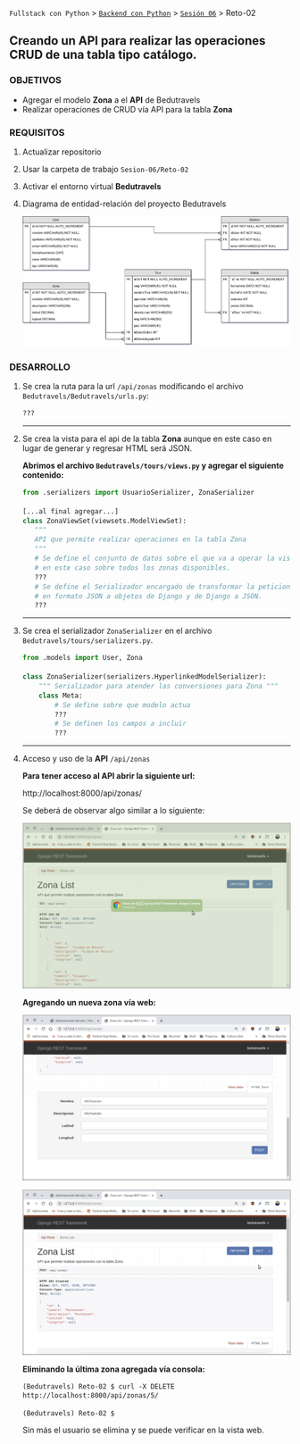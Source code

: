 `Fullstack con Python` > [`Backend con Python`](../../Readme.md) > [`Sesión 06`](../Readme.md) > Reto-02
## Creando un API para realizar las operaciones CRUD de una tabla tipo catálogo.

### OBJETIVOS
- Agregar el modelo __Zona__ a el __API__ de Bedutravels
- Realizar operaciones de CRUD vía API para la tabla __Zona__

### REQUISITOS
1. Actualizar repositorio
1. Usar la carpeta de trabajo `Sesion-06/Reto-02`
1. Activar el entorno virtual __Bedutravels__
1. Diagrama de entidad-relación del proyecto Bedutravels

   ![Diagrama entidad-relación](assets/bedutravels-modelo-er.png)

### DESARROLLO
1. Se crea la ruta para la url `/api/zonas` modificando el archivo `Bedutravels/Bedutravels/urls.py`:

   ```python
   ???
   ```
   ***

1. Se crea la vista para el api de la tabla __Zona__ aunque en este caso en lugar de generar y regresar HTML será JSON.

   __Abrimos el archivo `Bedutravels/tours/views.py` y agregar el siguiente contenido:__

   ```python
   from .serializers import UsuarioSerializer, ZonaSerializer

   [...al final agregar...]
   class ZonaViewSet(viewsets.ModelViewSet):
      """
      API que permite realizar operaciones en la tabla Zona
      """
      # Se define el conjunto de datos sobre el que va a operar la vista,
      # en este caso sobre todos los zonas disponibles.
      ???
      # Se define el Serializador encargado de transformar la peticiones
      # en formato JSON a objetos de Django y de Django a JSON.
      ???
   ```
   ***

1. Se crea el serializador `ZonaSerializer` en el archivo `Bedutravels/tours/serializers.py`.

   ```python
   from .models import User, Zona

   class ZonaSerializer(serializers.HyperlinkedModelSerializer):
       """ Serializador para atender las conversiones para Zona """
       class Meta:
           # Se define sobre que modelo actua
           ???
           # Se definen los campos a incluir
           ???
   ```
   ***

1. Acceso y uso de la __API__ `/api/zonas`

   __Para tener acceso al API abrir la siguiente url:__

   http://localhost:8000/api/zonas/

   Se deberá de observar algo similar a lo siguiente:

   ![bedutravels API Zonas](assets/api-zonas-01.png)

   __Agregando un nueva zona vía web:__

   ![Agregando zona vía web](assets/api-zonas-02.png)

   ![Zona agregado](assets/api-zonas-03.png)

   __Eliminando la última zona agregada vía consola:__

   ```console
   (Bedutravels) Reto-02 $ curl -X DELETE http://localhost:8000/api/zonas/5/

   (Bedutravels) Reto-02 $
   ```
   Sin más el usuario se elimina y se puede verificar en la vista web.
